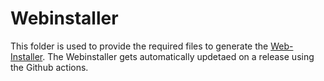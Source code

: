 # Webinstaller
This folder is used to provide the required files to generate the [Web-Installer](https://jomjol.github.io/AI-on-the-edge-device/).
The Webinstaller gets automatically updetaed on a release using the Github actions.
